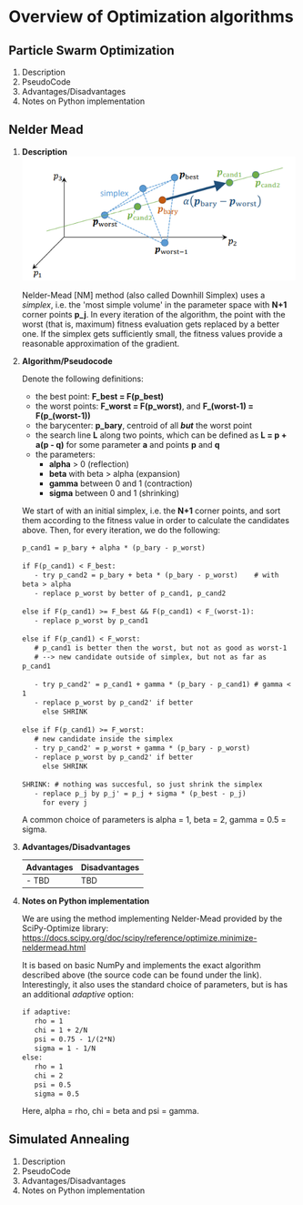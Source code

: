 # Overview of Optimization algorithms

## Particle Swarm Optimization
1. Description
2. PseudoCode
3. Advantages/Disadvantages
4. Notes on Python implementation

###

## Nelder Mead
1. **Description**
   ![](simplex.png)

   Nelder-Mead [NM] method (also called Downhill Simplex) uses a *simplex*, i.e. the 'most simple volume' in the parameter space with **N+1** corner points **p_j**. In every iteration of the algorithm, the point with the worst (that is, maximum) fitness evaluation gets replaced by a better one. If the simplex gets sufficiently small, the fitness values provide a reasonable approximation of the gradient.

2. **Algorithm/Pseudocode**
   
   Denote the following definitions:
   * the best point: **F_best = F(p_best)**
   * the worst points: **F_worst = F(p_worst)**, and **F_(worst-1) = F(p_(worst-1))**
   * the barycenter: **p_bary**, centroid of all ***but*** the worst point
   * the search line **L** along two points, which can be defined as **L = p + a(p - q)** for some parameter **a** and points **p** and **q**
   * the parameters:
     * **alpha** > 0 (reflection)
     * **beta**  with beta > alpha (expansion)
     * **gamma** between 0 and 1 (contraction)
     * **sigma** between 0 and 1 (shrinking)


   We start of with an initial simplex, i.e. the **N+1** corner points, and sort them according to the fitness value in order to calculate the candidates above. Then, for every iteration, we do the following:
   ```
   p_cand1 = p_bary + alpha * (p_bary - p_worst)

   if F(p_cand1) < F_best:
      - try p_cand2 = p_bary + beta * (p_bary - p_worst)    # with beta > alpha
      - replace p_worst by better of p_cand1, p_cand2

   else if F(p_cand1) >= F_best && F(p_cand1) < F_(worst-1):
      - replace p_worst by p_cand1

   else if F(p_cand1) < F_worst:
      # p_cand1 is better then the worst, but not as good as worst-1
      # --> new candidate outside of simplex, but not as far as p_cand1

      - try p_cand2' = p_cand1 + gamma * (p_bary - p_cand1) # gamma < 1
      - replace p_worst by p_cand2' if better
        else SHRINK

   else if F(p_cand1) >= F_worst:
      # new candidate inside the simplex
      - try p_cand2' = p_worst + gamma * (p_bary - p_worst)
      - replace p_worst by p_cand2' if better
        else SHRINK

   SHRINK: # nothing was succesful, so just shrink the simplex
      - replace p_j by p_j' = p_j + sigma * (p_best - p_j)
        for every j
   ```

   A common choice of parameters is alpha = 1, beta = 2, gamma = 0.5 = sigma.

3. **Advantages/Disadvantages**
   
   | Advantages                    | Disadvantages                    |
   | ----------------------------- | -------------------------------- |
   | - TBD                         | TBD                              |

4. **Notes on Python implementation**
   
   We are using the method implementing Nelder-Mead provided by the SciPy-Optimize library: https://docs.scipy.org/doc/scipy/reference/optimize.minimize-neldermead.html

   It is based on basic NumPy and implements the exact algorithm described above (the source code can be found under the link). Interestingly, it also uses the standard choice of parameters, but is has an additional *adaptive* option:

   ```
   if adaptive:
      rho = 1
      chi = 1 + 2/N
      psi = 0.75 - 1/(2*N)
      sigma = 1 - 1/N
   else:
      rho = 1
      chi = 2
      psi = 0.5
      sigma = 0.5
   ```
   Here, alpha = rho, chi = beta and psi = gamma.
   
## Simulated Annealing
   1. Description
   2. PseudoCode
   3. Advantages/Disadvantages
   4. Notes on Python implementation